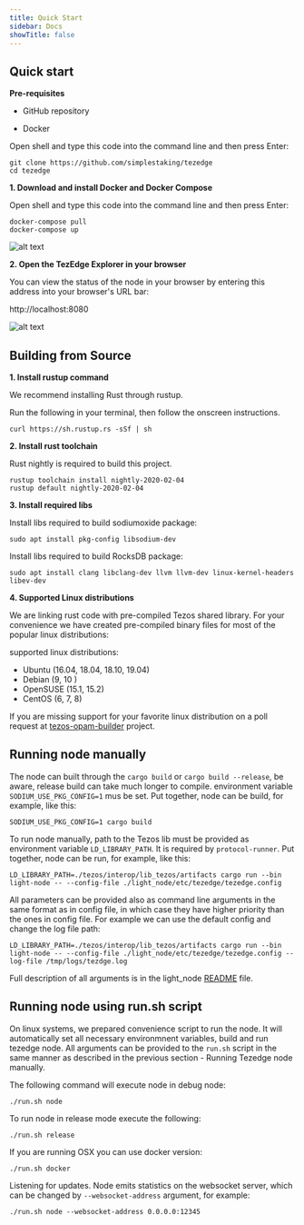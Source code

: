 ```yaml
---
title: Quick Start
sidebar: Docs
showTitle: false
---
```


Quick start
------------

**Pre-requisites**

* GitHub repository 

* Docker

Open shell and type this code into the command line and then press Enter:

```
git clone https://github.com/simplestaking/tezedge
cd tezedge
```

**1. Download and install Docker and Docker Compose**

Open shell and type this code into the command line and then press Enter:

```
docker-compose pull
docker-compose up
```

![alt text](https://raw.githubusercontent.com/simplestaking/tezedge/master/docs/images/node_bootstrap.gif)

**2. Open the TezEdge Explorer in your browser** 

You can view the status of the node in your browser by entering this address into your browser's URL bar:

http://localhost:8080

![alt text](https://raw.githubusercontent.com/simplestaking/tezedge/master/docs/images/explorer_bootstrap.gif)

Building from Source
------------

**1. Install rustup command** 

We recommend installing Rust through rustup.

Run the following in your terminal, then follow the onscreen instructions.

```
curl https://sh.rustup.rs -sSf | sh
```

**2. Install rust toolchain** 

Rust nightly is required to build this project.
```
rustup toolchain install nightly-2020-02-04
rustup default nightly-2020-02-04
```

**3. Install required libs**

Install libs required to build sodiumoxide package:
```
sudo apt install pkg-config libsodium-dev
```

Install libs required to build RocksDB package:
```
sudo apt install clang libclang-dev llvm llvm-dev linux-kernel-headers libev-dev
```

**4. Supported Linux distributions**

We are linking rust code with pre-compiled Tezos shared library. For your convenience we have created pre-compiled binary files
for most of the popular linux distributions:

supported linux distributions:
* Ubuntu (16.04, 18.04, 18.10, 19.04)
* Debian (9, 10 )
* OpenSUSE (15.1, 15.2)
* CentOS (6, 7, 8)
    
If you are missing support for your favorite linux distribution on a poll request at [tezos-opam-builder](https://github.com/simplestaking/tezos-opam-builder) project.


Running node manually
----------------

The node can built through the `cargo build` or `cargo build --release`, be aware, release build can take 
much longer to compile. environment variable `SODIUM_USE_PKG_CONFIG=1` mus be set. Put together, node can be build, for example, like this:
```
SODIUM_USE_PKG_CONFIG=1 cargo build
```

To run node manually, path to the Tezos lib must be provided as environment variable `LD_LIBRARY_PATH`. It is required
by `protocol-runner`. Put together, node can be run, for example, like this:
```
LD_LIBRARY_PATH=./tezos/interop/lib_tezos/artifacts cargo run --bin light-node -- --config-file ./light_node/etc/tezedge/tezedge.config
```

All parameters can be provided also as command line arguments in the same format as in config file, in which case 
they have higher priority than the ones in config file. For example we can use the default config and change the log file path:
```
LD_LIBRARY_PATH=./tezos/interop/lib_tezos/artifacts cargo run --bin light-node -- --config-file ./light_node/etc/tezedge/tezedge.config --log-file /tmp/logs/tezdge.log
```

Full description of all arguments is in the light_node [README](light_node/README.md) file.



Running node using run.sh script
----------------


On linux systems, we prepared convenience script to run the node. It will automatically set all necessary environmnent variables, build and run tezedge node. 
All arguments can be provided to the `run.sh` script in the same manner as described in the previous section - Running Tezedge node manually.

The following command will execute node in debug node:

```
./run.sh node
```

To run node in release mode execute the following:

```
./run.sh release
```

If you are running OSX you can use docker version:

```
./run.sh docker
```

Listening for updates. Node emits statistics on the websocket server, which can be changed by `--websocket-address` argument, for example:

```
./run.sh node --websocket-address 0.0.0.0:12345
```
